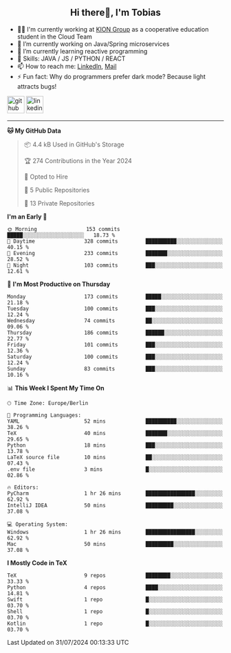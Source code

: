 <h2 align="center">Hi there👋, I'm Tobias</h2>

- 🧑‍💼 I'm currently working at [KION Group](https://www.kiongroup.com/) as a cooperative education student in the Cloud Team
- 🔭 I’m currently working on Java/Spring microservices 
- 🌱 I’m currently learning reactive programming 
- 💪 Skills: JAVA / JS / PYTHON / REACT
- 📫 How to reach me: [LinkedIn](https://www.linkedin.com/in/tgoetz), [Mail](mailto:mail@tobiasgoetz.com) 
- ⚡ Fun fact: Why do programmers prefer dark mode? Because light attracts bugs!

[<img src='https://cdn.jsdelivr.net/npm/simple-icons@3.0.1/icons/github.svg' alt='github' height='40'>](https://github.com/TobiasGoetz)  [<img src='https://cdn.jsdelivr.net/npm/simple-icons@3.0.1/icons/linkedin.svg' alt='linkedin' height='40'>](https://www.linkedin.com/in/tgoetz/)  

---

<!--START_SECTION:waka-->
**🐱 My GitHub Data** 

> 📦 4.4 kB Used in GitHub's Storage 
 > 
> 🏆 274 Contributions in the Year 2024
 > 
> 💼 Opted to Hire
 > 
> 📜 5 Public Repositories 
 > 
> 🔑 13 Private Repositories 
 > 
**I'm an Early 🐤** 

```text
🌞 Morning                153 commits         █████░░░░░░░░░░░░░░░░░░░░   18.73 % 
🌆 Daytime                328 commits         ██████████░░░░░░░░░░░░░░░   40.15 % 
🌃 Evening                233 commits         ███████░░░░░░░░░░░░░░░░░░   28.52 % 
🌙 Night                  103 commits         ███░░░░░░░░░░░░░░░░░░░░░░   12.61 % 
```
📅 **I'm Most Productive on Thursday** 

```text
Monday                   173 commits         █████░░░░░░░░░░░░░░░░░░░░   21.18 % 
Tuesday                  100 commits         ███░░░░░░░░░░░░░░░░░░░░░░   12.24 % 
Wednesday                74 commits          ██░░░░░░░░░░░░░░░░░░░░░░░   09.06 % 
Thursday                 186 commits         ██████░░░░░░░░░░░░░░░░░░░   22.77 % 
Friday                   101 commits         ███░░░░░░░░░░░░░░░░░░░░░░   12.36 % 
Saturday                 100 commits         ███░░░░░░░░░░░░░░░░░░░░░░   12.24 % 
Sunday                   83 commits          ███░░░░░░░░░░░░░░░░░░░░░░   10.16 % 
```


📊 **This Week I Spent My Time On** 

```text
🕑︎ Time Zone: Europe/Berlin

💬 Programming Languages: 
YAML                     52 mins             ██████████░░░░░░░░░░░░░░░   38.26 % 
TeX                      40 mins             ███████░░░░░░░░░░░░░░░░░░   29.65 % 
Python                   18 mins             ███░░░░░░░░░░░░░░░░░░░░░░   13.78 % 
LaTeX source file        10 mins             ██░░░░░░░░░░░░░░░░░░░░░░░   07.43 % 
.env file                3 mins              █░░░░░░░░░░░░░░░░░░░░░░░░   02.86 % 

🔥 Editors: 
PyCharm                  1 hr 26 mins        ████████████████░░░░░░░░░   62.92 % 
IntelliJ IDEA            50 mins             █████████░░░░░░░░░░░░░░░░   37.08 % 

💻 Operating System: 
Windows                  1 hr 26 mins        ████████████████░░░░░░░░░   62.92 % 
Mac                      50 mins             █████████░░░░░░░░░░░░░░░░   37.08 % 
```

**I Mostly Code in TeX** 

```text
TeX                      9 repos             ████████░░░░░░░░░░░░░░░░░   33.33 % 
Python                   4 repos             ████░░░░░░░░░░░░░░░░░░░░░   14.81 % 
Swift                    1 repo              █░░░░░░░░░░░░░░░░░░░░░░░░   03.70 % 
Shell                    1 repo              █░░░░░░░░░░░░░░░░░░░░░░░░   03.70 % 
Kotlin                   1 repo              █░░░░░░░░░░░░░░░░░░░░░░░░   03.70 % 
```




 Last Updated on 31/07/2024 00:13:33 UTC
<!--END_SECTION:waka-->
